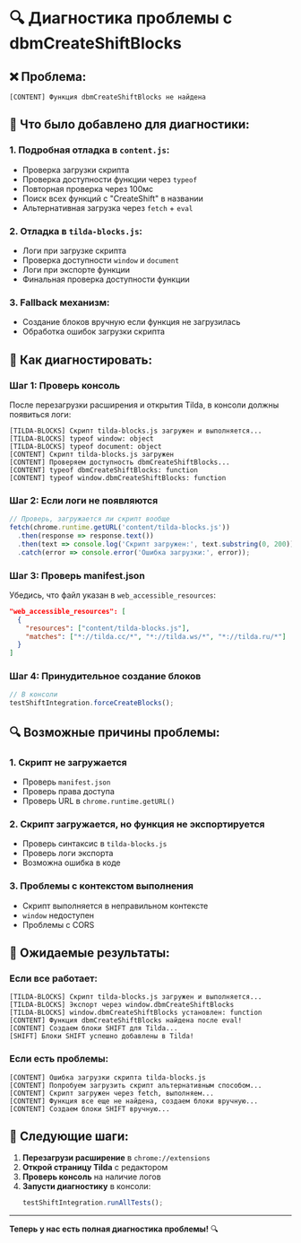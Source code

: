 # 🔍 Диагностика проблемы с dbmCreateShiftBlocks

## ❌ **Проблема:**
```
[CONTENT] Функция dbmCreateShiftBlocks не найдена
```

## 🔧 **Что было добавлено для диагностики:**

### 1. **Подробная отладка в `content.js`:**
- Проверка загрузки скрипта
- Проверка доступности функции через `typeof`
- Повторная проверка через 100мс
- Поиск всех функций с "CreateShift" в названии
- Альтернативная загрузка через `fetch` + `eval`

### 2. **Отладка в `tilda-blocks.js`:**
- Логи при загрузке скрипта
- Проверка доступности `window` и `document`
- Логи при экспорте функции
- Финальная проверка доступности функции

### 3. **Fallback механизм:**
- Создание блоков вручную если функция не загрузилась
- Обработка ошибок загрузки скрипта

## 🧪 **Как диагностировать:**

### **Шаг 1: Проверь консоль**
После перезагрузки расширения и открытия Tilda, в консоли должны появиться логи:

```
[TILDA-BLOCKS] Скрипт tilda-blocks.js загружен и выполняется...
[TILDA-BLOCKS] typeof window: object
[TILDA-BLOCKS] typeof document: object
[CONTENT] Скрипт tilda-blocks.js загружен
[CONTENT] Проверяем доступность dbmCreateShiftBlocks...
[CONTENT] typeof dbmCreateShiftBlocks: function
[CONTENT] typeof window.dbmCreateShiftBlocks: function
```

### **Шаг 2: Если логи не появляются**
```javascript
// Проверь, загружается ли скрипт вообще
fetch(chrome.runtime.getURL('content/tilda-blocks.js'))
  .then(response => response.text())
  .then(text => console.log('Скрипт загружен:', text.substring(0, 200)))
  .catch(error => console.error('Ошибка загрузки:', error));
```

### **Шаг 3: Проверь manifest.json**
Убедись, что файл указан в `web_accessible_resources`:
```json
"web_accessible_resources": [
  {
    "resources": ["content/tilda-blocks.js"],
    "matches": ["*://tilda.cc/*", "*://tilda.ws/*", "*://tilda.ru/*"]
  }
]
```

### **Шаг 4: Принудительное создание блоков**
```javascript
// В консоли
testShiftIntegration.forceCreateBlocks();
```

## 🔍 **Возможные причины проблемы:**

### 1. **Скрипт не загружается**
- Проверь `manifest.json`
- Проверь права доступа
- Проверь URL в `chrome.runtime.getURL()`

### 2. **Скрипт загружается, но функция не экспортируется**
- Проверь синтаксис в `tilda-blocks.js`
- Проверь логи экспорта
- Возможна ошибка в коде

### 3. **Проблемы с контекстом выполнения**
- Скрипт выполняется в неправильном контексте
- `window` недоступен
- Проблемы с CORS

## 🎯 **Ожидаемые результаты:**

### **Если все работает:**
```
[TILDA-BLOCKS] Скрипт tilda-blocks.js загружен и выполняется...
[TILDA-BLOCKS] Экспорт через window.dbmCreateShiftBlocks
[TILDA-BLOCKS] window.dbmCreateShiftBlocks установлен: function
[CONTENT] Функция dbmCreateShiftBlocks найдена после eval!
[CONTENT] Создаем блоки SHIFT для Tilda...
[SHIFT] Блоки SHIFT успешно добавлены в Tilda!
```

### **Если есть проблемы:**
```
[CONTENT] Ошибка загрузки скрипта tilda-blocks.js
[CONTENT] Попробуем загрузить скрипт альтернативным способом...
[CONTENT] Скрипт загружен через fetch, выполняем...
[CONTENT] Функция все еще не найдена, создаем блоки вручную...
[CONTENT] Создаем блоки SHIFT вручную...
```

## 🚀 **Следующие шаги:**

1. **Перезагрузи расширение** в `chrome://extensions`
2. **Открой страницу Tilda** с редактором
3. **Проверь консоль** на наличие логов
4. **Запусти диагностику** в консоли:
   ```javascript
   testShiftIntegration.runAllTests();
   ```

---

**Теперь у нас есть полная диагностика проблемы!** 🔍
